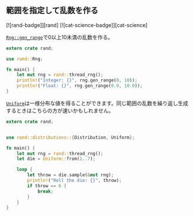## 範囲を指定して乱数を作る

[![rand-badge]][rand] [![cat-science-badge]][cat-science]

[`Rng::gen_range`]で0以上10未満の乱数を作る。

```rust
extern crate rand;

use rand::Rng;

fn main() {
    let mut rng = rand::thread_rng();
    println!("Integer: {}", rng.gen_range(0, 10));
    println!("Float: {}", rng.gen_range(0.0, 10.0));
}
```

[`Uniform`]は一様分布な値を得ることができます。同じ範囲の乱数を繰り返し生成するときはこちらの方が速いかもしれません。

```rust
extern crate rand;


use rand::distributions::{Distribution, Uniform};

fn main() {
    let mut rng = rand::thread_rng();
    let die = Uniform::from(1..7);

    loop {
        let throw = die.sample(&mut rng);
        println!("Roll the die: {}", throw);
        if throw == 6 {
            break;
        }
    }
}
```

[`Uniform`]: https://docs.rs/rand/*/rand/distributions/uniform/struct.Uniform.html
[`Rng::gen_range`]: https://doc.rust-lang.org/rand/*/rand/trait.Rng.html#method.gen_range
[uniform distribution]: https://en.wikipedia.org/wiki/Uniform_distribution_(continuous)
